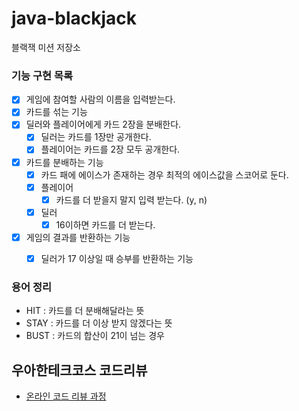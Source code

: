 # java-blackjack

블랙잭 미션 저장소

### 기능 구현 목록

- [x] 게임에 참여할 사람의 이름을 입력받는다.
- [x] 카드를 섞는 기능
- [x] 딜러와 플레이어에게 카드 2장을 분배한다.
  - [x] 딜러는 카드를 1장만 공개한다.
  -	[x] 플레이어는 카드를 2장 모두 공개한다.
- [x] 카드를 분배하는 기능
  - [x] 카드 패에 에이스가 존재하는 경우 최적의 에이스값을 스코어로 둔다.
  - [x] 플레이어
	- [x] 카드를 더 받을지 말지 입력 받는다. (y, n)
  - [x] 딜러
	- [x] 16이하면 카드를 더 받는다.
- [x] 게임의 결과를 반환하는 기능
  - [x] 딜러가 17 이상일 때 승부를 반환하는 기능


### 용어 정리
- HIT : 카드를 더 분배해달라는 뜻
- STAY : 카드를 더 이상 받지 않겠다는 뜻
- BUST : 카드의 합산이 21이 넘는 경우
## 우아한테크코스 코드리뷰

- [온라인 코드 리뷰 과정](https://github.com/woowacourse/woowacourse-docs/blob/master/maincourse/README.md)
